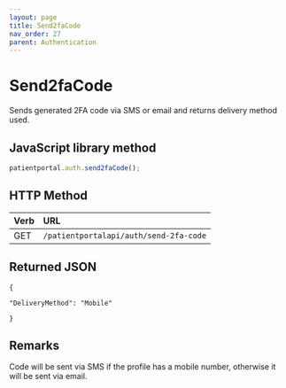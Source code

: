 ```yaml
---
layout: page
title: Send2faCode
nav_order: 27
parent: Authentication
---
```


# Send2faCode

Sends generated 2FA code via SMS or email and returns delivery method used.

## JavaScript library method

```javascript
patientportal.auth.send2faCode();
```

## HTTP Method

| Verb | URL                                               |
|:-----|:--------------------------------------------------|
| GET | `/patientportalapi/auth/send-2fa-code` |

## Returned JSON

```
{

"DeliveryMethod": "Mobile"

}
```

## Remarks

Code will be sent via SMS if the profile has a mobile number, otherwise it will be sent via email.
